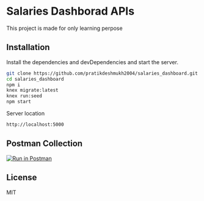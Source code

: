 
# Salaries Dashborad APIs
This project is made for only learning perpose

## Installation
Install the dependencies and devDependencies and start the server.

```sh
git clone https://github.com/pratikdeshmukh2004/salaries_dashboard.git
cd salaries_dashboard
npm i
knex migrate:latest
knex run:seed
npm start
```
Server location

```sh
http://localhost:5000
```
## Postman Collection
[![Run in Postman](https://run.pstmn.io/button.svg)](https://app.getpostman.com/run-collection/12167166-8496cac6-61f9-422f-bca6-40903492d717?action=collection%2Ffork&collection-url=entityId%3D12167166-8496cac6-61f9-422f-bca6-40903492d717%26entityType%3Dcollection%26workspaceId%3D10e27778-ccb6-4e1c-8305-7899530ac425)
## License

MIT